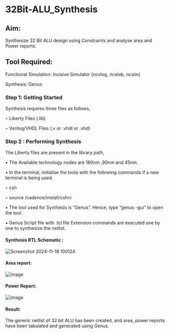 # 32Bit-ALU_Synthesis

## Aim:

Synthesize 32 Bit ALU design using Constraints and analyse area and Power reports.

## Tool Required:

Functional Simulation: Incisive Simulator (ncvlog, ncelab, ncsim)

Synthesis: Genus

### Step 1: Getting Started

Synthesis requires three files as follows,

◦ Liberty Files (.lib)

◦ Verilog/VHDL Files (.v or .vhdl or .vhd)

### Step 2 : Performing Synthesis

The Liberty files are present in the library path,

• The Available technology nodes are 180nm ,90nm and 45nm.

• In the terminal, initialise the tools with the following commands if a new terminal is being
used.

◦ csh

◦ source /cadence/install/cshrc

• The tool used for Synthesis is “Genus”. Hence, type “genus -gui” to open the tool.

• Genus Script file with .tcl file Extension commands are executed one by one to synthesize the netlist.

#### Synthesis RTL Schematic :

![Screenshot 2024-11-18 100124](https://github.com/user-attachments/assets/ad6c8e3a-eddf-4ce1-91dc-231bab164014)

#### Area report:
![image](https://github.com/user-attachments/assets/6128a9ad-aaf3-462b-b05b-8699416ebbd8)


#### Power Report:
![image](https://github.com/user-attachments/assets/8e9a43ec-6674-4383-929b-7be1408d1677)
#### Result: 

The generic netlist of 32 bit ALU  has been created, and area, power reports have been tabulated and generated using Genus.
